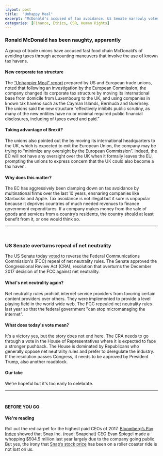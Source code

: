 ```yaml
---
layout: post
title:  "Unhappy Meal"
excerpt: "McDonald's accused of tax avoidance. US Senate narrowly votes to overturn repeal of net neutrality. And we're reading the Bloomberg Pay Index on the highest paid CEOs for 2017."
categories: [Finance, Ethics, CSR, Human Rights]
---
```


### Ronald McDonald has been naughty, apparently

A group of trade unions have accused fast food chain McDonald’s of avoiding taxes through accounting maneuvers that involve the use of known tax havens.

#### New corporate tax structure

The <a href="https://www.epsu.org/sites/default/files/article/files/Unhappier_Meal_FINAL.pdf" target="_blank">“Unhappier Meal” report</a> prepared by US and European trade unions, noted that following an investigation by the European Commission, the company changed its corporate tax structure by moving its international base from domicile from Luxembourg to the UK, and using companies in known tax havens such as the Cayman Islands, Bermuda and Guernsey. The unions said the new structure “effectively inhibits public scrutiny, as many of the new entities have no or minimal required public financial disclosures, including of taxes owed and paid.”

#### Taking advantage of Brexit?

The unions also pointed out the by moving its international headquarters to the UK, which is expected to exit the European Union, the company may be trying to “minimize any oversight by the European Commission”.  Indeed, the EC will not have any oversight over the UK when it formally leaves the EU, prompting the unions to express concern that the UK could also become a tax haven.

#### Why does this matter?

The EC has aggressively been clamping down on tax avoidance by multinational firms over the last 10 years, ensnaring companies like Starbucks and Apple. Tax avoidance is not illegal but it sure is unpopular because it deprives countries of much needed revenues to finance government expenditures. If a company makes money from the sale of goods and services from a country’s residents, the country should at least benefit from it, or one would think so.

* * *
<br >

### US Senate overturns repeal of net neutrality

The US Senate today <a href="https://arstechnica.com/tech-policy/2018/05/senate-votes-to-overturn-ajit-pais-net-neutrality-repeal/" target="_blank">voted</a> to reverse the Federal Communications Commission's (FCC) repeal of net neutrality rules. The Senate approved the Congressional Review Act (CRA), resolution that overturns the December 2017 decision of the FCC against net neutrality.

#### What's net neutrality again?

Net neutrality rules prohibit internet service providers from favoring certain content providers over others. They were implemented to provide a level playing field in the world wide web. The FCC repealed net neutrality rules last year so that the federal government "can stop micromanaging the internet".

#### What does today's vote mean?

It's a victory yes, but the story does not end here. The CRA needs to go through a vote in the House of Representatives where it is expected to face a stronger pushback. The House is dominated by Republicans who generally oppose net neutrality rules and prefer to deregulate the industry. If the resolution passes Congress, it needs to be approved by President Trump, also another roadblock.

#### Our take

We're hopeful but it's too early to celebrate.


* * *
<br />

**BEFORE YOU GO**

#### **We're reading**

Roll out the red carpet for the highest paid CEOs of 2017. <a href="https://www.bloomberg.com/graphics/2018-highest-paid-ceos/" target="_blank">Bloomberg’s Pay Index</a> showed that Snap Inc. (read: Snapchat) CEO Evan Spiegel made a whopping $504.5 million last year largely due to the company going public. But yes, the irony that <a href="https://www.google.com/search?q=google+finance+snap&oq=google+finance+snap+&aqs=chrome.0.0l2j69i64.9110j1j9&sourceid=chrome&ie=UTF-8" target="_blank">Snap’s stock price</a> has been on a roller coaster ride is not lost on us.  
